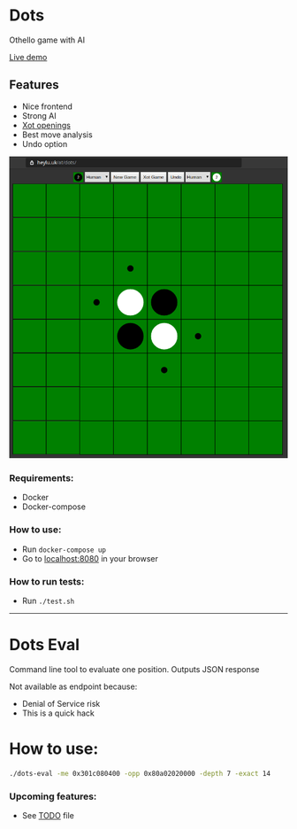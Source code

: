 
# Dots
Othello game with AI

[Live demo](https://heylu.uk/at/dots/)

## Features
* Nice frontend
* Strong AI
* [Xot openings](http://berg.earthlingz.de/xot/aboutxot.php?lang=en)
* Best move analysis
* Undo option


![alt text](assets/screenshot.png "dots screenshot")

### Requirements:
* Docker
* Docker-compose

### How to use:
* Run `docker-compose up`
* Go to [localhost:8080](http://localhost:8080) in your browser

### How to run tests:
* Run `./test.sh`

---

# Dots Eval
Command line tool to evaluate one position. Outputs JSON response

Not available as endpoint because:
- Denial of Service risk
- This is a quick hack

# How to use:
```sh
./dots-eval -me 0x301c080400 -opp 0x80a02020000 -depth 7 -exact 14
```

### Upcoming features:
* See [TODO](TODO.md) file
